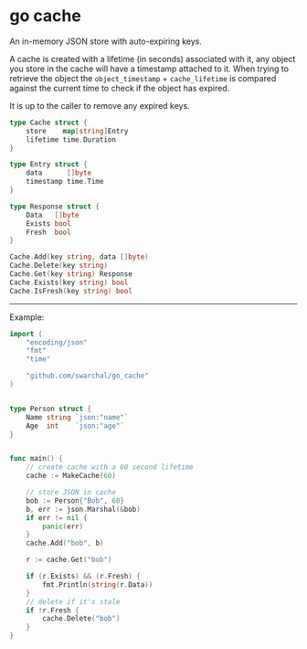 # go cache

An in-memory JSON store with auto-expiring keys.

A cache is created with a lifetime (in seconds) associated with it, any object you store in
the cache will have a timestamp attached to it. When trying to retrieve the
object the `object_timestamp` + `cache_lifetime` is compared against the current time to check
if the object has expired.

It is up to the caller to remove any expired keys.

```go
type Cache struct {
    store    map[string]Entry
    lifetime time.Duration
}

type Entry struct {
    data      []byte
    timestamp time.Time
}

type Response struct {
    Data   []byte
    Exists bool
    Fresh  bool
}

Cache.Add(key string, data []byte)
Cache.Delete(key string)
Cache.Get(key string) Response
Cache.Exists(key string) bool
Cache.IsFresh(key string) bool
```
------------------

Example:

```go
import (
    "encoding/json"
    "fmt"
    "time"

    "github.com/swarchal/go_cache"
)


type Person struct {
    Name string `json:"name"`
    Age  int    `json:"age"`
}


func main() {
    // create cache with a 60 second lifetime
    cache := MakeCache(60)

    // store JSON in cache
    bob := Person{"Bob", 60}
    b, err := json.Marshal(&bob)
    if err != nil {
        panic(err)
    }
    cache.Add("bob", b)

    r := cache.Get("bob")

    if (r.Exists) && (r.Fresh) {
        fmt.Println(string(r.Data))
    }
    // delete if it's stale
    if !r.Fresh {
        cache.Delete("bob") 
    }
}
```


